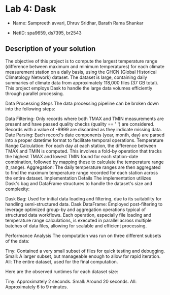 # Lab 4: Dask

- Name: Sampreeth avvari, Dhruv Sridhar, Barath Rama Shankar

- NetID: spa9659, ds7395, br2543

## Description of your solution


The objective of this project is to compute the largest temperature range (difference between maximum and minimum temperatures) for each climate measurement station on a daily basis, using the GHCN (Global Historical Climatology Network) dataset. The dataset is large, containing daily summaries of climate data from approximately 118,000 files (37 GB total). This project employs Dask to handle the large data volumes efficiently through parallel processing.

Data Processing Steps
The data processing pipeline can be broken down into the following steps:

Data Filtering: Only records where both TMAX and TMIN measurements are present and have passed quality checks (quality == '  ') are considered. Records with a value of -9999 are discarded as they indicate missing data.
Date Parsing: Each record's date components (year, month, day) are parsed into a proper datetime format to facilitate temporal operations.
Temperature Range Calculation: For each day at each station, the difference between TMAX and TMIN is computed. This involves a fold-by operation that tracks the highest TMAX and lowest TMIN found for each station-date combination, followed by mapping these to calculate the temperature range (t_range).
Aggregation: The daily temperature ranges are then aggregated to find the maximum temperature range recorded for each station across the entire dataset.
Implementation Details
The implementation utilizes Dask's bag and DataFrame structures to handle the dataset's size and complexity:

Dask Bag: Used for initial data loading and filtering, due to its suitability for handling semi-structured data.
Dask DataFrame: Employed post-filtering to leverage optimized group-by and aggregation operations typical of structured data workflows.
Each operation, especially file loading and temperature range calculations, is executed in parallel across multiple batches of data files, allowing for scalable and efficient processing.

Performance Analysis
The computation was run on three different subsets of the data:

Tiny: Contained a very small subset of files for quick testing and debugging.
Small: A larger subset, but manageable enough to allow for rapid iteration.
All: The entire dataset, used for the final computation.

Here are the observed runtimes for each dataset size:

Tiny: Approximately 2 seconds.
Small: Around 20 seconds.
All: Approximately 6 to 9 minutes.
